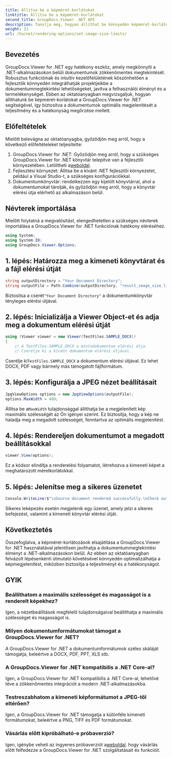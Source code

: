 ```yaml
---
title: Állítsa be a képméret-korlátokat
linktitle: Állítsa be a képméret-korlátokat
second_title: GroupDocs.Viewer .NET API
description: Tanulja meg, hogyan állíthat be könnyedén képméret-korlátokat .NET-alkalmazásokban a GroupDocs.Viewer for .NET használatával, javítva ezzel a dokumentummegtekintési élményt.
weight: 21
url: /hu/net/rendering-options/set-image-size-limits/
---
```

## Bevezetés
GroupDocs.Viewer for .NET egy hatékony eszköz, amely megkönnyíti a .NET-alkalmazásokon belüli dokumentumok zökkenőmentes megtekintését. Robusztus funkcióinak és intuitív kezelőfelületének köszönhetően a fejlesztők könnyedén integrálhatják projektjeikbe a dokumentummegtekintési lehetőségeket, javítva a felhasználói élményt és a termelékenységet. Ebben az oktatóanyagban megvizsgáljuk, hogyan állíthatunk be képméret-korlátokat a GroupDocs.Viewer for .NET segítségével, így biztosítva a dokumentumok optimális megjelenítését a teljesítmény és a hatékonyság megőrzése mellett.
## Előfeltételek
Mielőtt belevágna az oktatóanyagba, győződjön meg arról, hogy a következő előfeltételeket teljesítette:
1.  GroupDocs.Viewer for .NET: Győződjön meg arról, hogy a szükséges GroupDocs.Viewer for .NET könyvtár telepítve van a fejlesztői környezetében. Letöltheti a[weboldal](https://releases.groupdocs.com/viewer/net/).
2. Fejlesztési környezet: Állítsa be a kívánt .NET fejlesztői környezetet, például a Visual Studio-t, a szükséges konfigurációkkal.
3. Dokumentumkönyvtár: rendelkezzen egy kijelölt könyvtárral, ahol a dokumentumokat tárolják, és győződjön meg arról, hogy a könyvtár elérési útja elérhető az alkalmazáson belül.

## Névterek importálása
Mielőtt folytatná a megvalósítást, elengedhetetlen a szükséges névterek importálása a GroupDocs.Viewer for .NET funkcióinak hatékony eléréséhez.
```csharp
using System;
using System.IO;
using GroupDocs.Viewer.Options;
```
## 1. lépés: Határozza meg a kimeneti könyvtárat és a fájl elérési útját
```csharp
string outputDirectory = "Your Document Directory";
string outputFile = Path.Combine(outputDirectory, "result_image_size_limit.jpg");
```
 Biztosítsa a cserét`"Your Document Directory"` a dokumentumkönyvtár tényleges elérési útjával.
## 2. lépés: Inicializálja a Viewer Object-et és adja meg a dokumentum elérési útját
```csharp
using (Viewer viewer = new Viewer(TestFiles.SAMPLE_DOCX))
{
    // A TestFiles.SAMPLE_DOCX a mintadokumentum elérési útja.
    // Cserélje ki a kívánt dokumentum elérési útjával.
```
 Cserélje ki`TestFiles.SAMPLE_DOCX` a dokumentum elérési útjával. Ez lehet DOCX, PDF vagy bármely más támogatott fájlformátum.
## 3. lépés: Konfigurálja a JPEG nézet beállításait
```csharp
JpgViewOptions options = new JpgViewOptions(outputFile);
options.MaxWidth = 400;
```
 Állítsa be a`MaxWidth` tulajdonsággal állíthatja be a megjelenített kép maximális szélességét az Ön igényei szerint. Ez biztosítja, hogy a kép ne haladja meg a megadott szélességet, fenntartva az optimális megjelenítést.
## 4. lépés: Rendereljen dokumentumot a megadott beállításokkal
```csharp
viewer.View(options);
```
Ez a kódsor elindítja a renderelési folyamatot, létrehozva a kimeneti képet a meghatározott méretkorlátokkal.
## 5. lépés: Jelenítse meg a sikeres üzenetet
```csharp
Console.WriteLine($"\nSource document rendered successfully.\nCheck output in {outputDirectory}.");
```
Sikeres leképezés esetén megjelenik egy üzenet, amely jelzi a sikeres befejezést, valamint a kimeneti könyvtár elérési útját.

## Következtetés
Összefoglalva, a képméret-korlátozások elsajátítása a GroupDocs.Viewer for .NET használatával jelentősen javíthatja a dokumentummegtekintési élményt a .NET-alkalmazásokon belül. Az ebben az oktatóanyagban felvázolt lépésenkénti útmutató követésével könnyedén optimalizálhatja a képmegjelenítést, miközben biztosítja a teljesítményt és a hatékonyságot.
## GYIK
### Beállíthatom a maximális szélességet és magasságot is a renderelt képekhez?
Igen, a nézetbeállítások megfelelő tulajdonságaival beállíthatja a maximális szélességet és magasságot is.
### Milyen dokumentumformátumokat támogat a GroupDocs.Viewer for .NET?
A GroupDocs.Viewer for .NET a dokumentumformátumok széles skáláját támogatja, beleértve a DOCX, PDF, PPT, XLS stb.
### A GroupDocs.Viewer for .NET kompatibilis a .NET Core-al?
Igen, a GroupDocs.Viewer for .NET kompatibilis a .NET Core-al, lehetővé téve a zökkenőmentes integrációt a modern .NET-alkalmazásokba.
### Testreszabhatom a kimeneti képformátumot a JPEG-től eltérően?
Igen, a GroupDocs.Viewer for .NET támogatja a különféle kimeneti formátumokat, beleértve a PNG, TIFF és PDF formátumokat.
### Vásárlás előtt kipróbálható-e próbaverzió?
 Igen, igénybe veheti az ingyenes próbaverziót a[weboldal](https://releases.groupdocs.com/viewer/net/). hogy vásárlás előtt felfedezze a GroupDocs.Viewer for .NET szolgáltatásait és funkcióit.